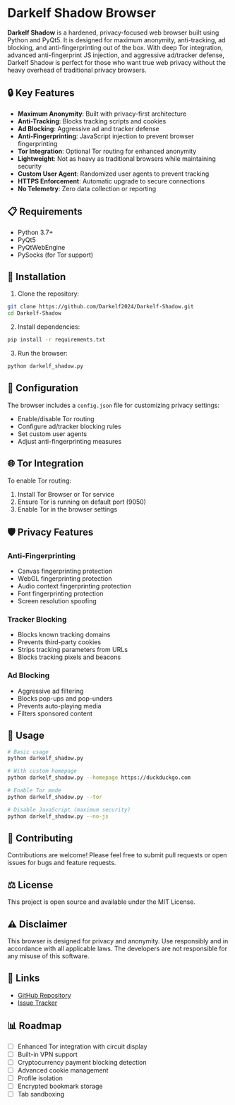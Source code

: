 # Darkelf Shadow Browser

**Darkelf Shadow** is a hardened, privacy-focused web browser built using Python and PyQt5. It is designed for maximum anonymity, anti-tracking, ad blocking, and anti-fingerprinting out of the box. With deep Tor integration, advanced anti-fingerprint JS injection, and aggressive ad/tracker defense, Darkelf Shadow is perfect for those who want true web privacy without the heavy overhead of traditional privacy browsers.

## 🔒 Key Features

- **Maximum Anonymity**: Built with privacy-first architecture
- **Anti-Tracking**: Blocks tracking scripts and cookies
- **Ad Blocking**: Aggressive ad and tracker defense
- **Anti-Fingerprinting**: JavaScript injection to prevent browser fingerprinting
- **Tor Integration**: Optional Tor routing for enhanced anonymity
- **Lightweight**: Not as heavy as traditional browsers while maintaining security
- **Custom User Agent**: Randomized user agents to prevent tracking
- **HTTPS Enforcement**: Automatic upgrade to secure connections
- **No Telemetry**: Zero data collection or reporting

## 📋 Requirements

- Python 3.7+
- PyQt5
- PyQtWebEngine
- PySocks (for Tor support)

## 🚀 Installation

1. Clone the repository:
```bash
git clone https://github.com/Darkelf2024/Darkelf-Shadow.git
cd Darkelf-Shadow
```

2. Install dependencies:
```bash
pip install -r requirements.txt
```

3. Run the browser:
```bash
python darkelf_shadow.py
```

## 🔧 Configuration

The browser includes a `config.json` file for customizing privacy settings:

- Enable/disable Tor routing
- Configure ad/tracker blocking rules
- Set custom user agents
- Adjust anti-fingerprinting measures

## 🌐 Tor Integration

To enable Tor routing:

1. Install Tor Browser or Tor service
2. Ensure Tor is running on default port (9050)
3. Enable Tor in the browser settings

## 🛡️ Privacy Features

### Anti-Fingerprinting
- Canvas fingerprinting protection
- WebGL fingerprinting protection
- Audio context fingerprinting protection
- Font fingerprinting protection
- Screen resolution spoofing

### Tracker Blocking
- Blocks known tracking domains
- Prevents third-party cookies
- Strips tracking parameters from URLs
- Blocks tracking pixels and beacons

### Ad Blocking
- Aggressive ad filtering
- Blocks pop-ups and pop-unders
- Prevents auto-playing media
- Filters sponsored content

## 📝 Usage

```bash
# Basic usage
python darkelf_shadow.py

# With custom homepage
python darkelf_shadow.py --homepage https://duckduckgo.com

# Enable Tor mode
python darkelf_shadow.py --tor

# Disable JavaScript (maximum security)
python darkelf_shadow.py --no-js
```

## 🤝 Contributing

Contributions are welcome! Please feel free to submit pull requests or open issues for bugs and feature requests.

## ⚖️ License

This project is open source and available under the MIT License.

## ⚠️ Disclaimer

This browser is designed for privacy and anonymity. Use responsibly and in accordance with all applicable laws. The developers are not responsible for any misuse of this software.

## 🔗 Links

- [GitHub Repository](https://github.com/Darkelf2024/Darkelf-Shadow)
- [Issue Tracker](https://github.com/Darkelf2024/Darkelf-Shadow/issues)

## 📊 Roadmap

- [ ] Enhanced Tor integration with circuit display
- [ ] Built-in VPN support
- [ ] Cryptocurrency payment blocking detection
- [ ] Advanced cookie management
- [ ] Profile isolation
- [ ] Encrypted bookmark storage
- [ ] Tab sandboxing